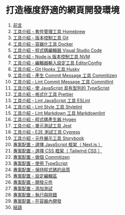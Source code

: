 # 打造極度舒適的網頁開發環境

1. [前言](./days/00-preface/README.md)
2. [工具介紹 - 套件管理工具 Homebrew]()
3. [工具介紹 - 版本控制工具 Git]()
4. [工具介紹 - 容器化工具 Docker]()
5. [工具介紹 - 程式碼編輯器 Visual Studio Code]()
6. [工具介紹 - Node.js 版本控制工具 NVM]()
7. [工具介紹 - 編輯器輸入設定工具 EditorConfig]()
8. [工具介紹 - Git Hooks 工具 Husky]()
9. [工具介紹 - 產生 Commit Message 工具 Commitizen]()
10. [工具介紹 - Lint Commit Message 工具 Commitlint]()
11. [工具介紹 - 使 JavaScript 具有型別的 TypeScript]()
12. [工具介紹 - 格式化工具 Prettier]()
13. [工具介紹 - Lint JavaScript 工具 ESLint]()
14. [工具介紹 - Lint Style 工具 Stylelint]()
15. [工具介紹 - Lint Markdown 工具 Markdownlint]()
16. [工具介紹 - 程式碼產生器 Hygen]()
17. [工具介紹 - 單元測試工具 Jest]()
18. [工具介紹 - E2E 測試工具 Cypress]()
19. [工具介紹 - 元件展示工具 Storybook]()
20. [專案配置 - 選擇 JavaScript 框架（ Next.js ）]()
21. [專案配置 - 選擇 CSS 框架（ Tailwind CSS ）]()
22. [專案配置 - 做個 Commitizen]()
23. [專案配置 - 使用 TypeScript]()
24. [專案配置 - 保持程式碼的品質]()
25. [專案配置 - 設定編輯區]()
26. [專案配置 - 開發元件]()
27. [專案配置 - 添加測試]()
28. [專案配置 - 執行與除錯]()
29. [專案配置 - 在容器內開發]()
30. [結語](./days/99-summary/README.md)
